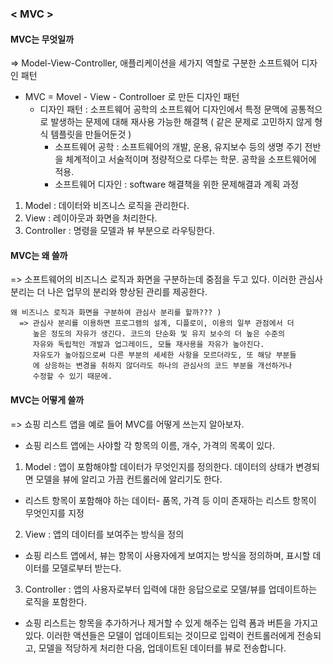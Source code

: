 ### < MVC >
#### MVC는 무엇일까

=> Model-View-Controller, 애플리케이션을 세가지 역할로 구분한 소프트웨어 디자인 패턴

+ MVC = Movel - View - Controlloer 로 만든 디자인 패턴
  + 디자인 패턴 : 소프트웨어 공학의 소프트웨어 디자인에서 특정 문맥에 공통적으로 발생하는 문제에 대해 재사용 가능한 해결책 ( 같은 문제로 고민하지 않게 형식 템플릿을 만들어둔것 )
    - 소프트웨어 공학 : 소프트웨어의 개발, 운용, 유지보수 등의 생명 주기 전반을 체계적이고 서술적이며 정량적으로 다루는 학문. 공학을 소프트웨어에 적용.
    - 소프트웨어 디자인 : software 해결책을 위한 문제해결과 계획 과정

1. Model : 데이터와 비즈니스 로직을 관리한다.
2. View : 레이아웃과 화면을 처리한다.
3. Controller : 명령을 모델과 뷰 부분으로 라우팅한다.

#### MVC는 왜 쓸까

=> 소프트웨어의 비즈니스 로직과 화면을 구분하는데 중점을 두고 있다.
   이러한 관심사 분리는 더 나은 업무의 분리와 향상된 관리를 제공한다.
   
    왜 비즈니스 로직과 화면을 구분하여 관심사 분리를 할까??? )
      => 관심사 분리를 이용하면 프로그램의 설계, 디플로이, 이용의 일부 관점에서 더
         높은 정도의 자유가 생긴다. 코드의 단순화 및 유지 보수의 더 높은 수준의 
         자유와 독립적인 개발과 업그레이드, 모듈 재사용을 자유가 높아진다. 
         자유도가 높아짐으로써 다른 부분의 세세한 사항을 모르더라도, 또 해당 부분들
         에 상응하는 변경을 취하지 않더라도 하나의 관심사의 코드 부분을 개선하거나 
         수정할 수 있기 때문에.
         
#### MVC는 어떻게 쓸까

=> 쇼핑 리스트 앱을 예로 들어 MVC를 어떻게 쓰는지 알아보자.

- 쇼핑 리스트 앱에는 사야할 각 항목의 이름, 개수, 가격의 목록이 있다.

1. Model : 앱이 포함해야할 데이터가 무엇인지를 정의한다. 데이터의 상태가 변경되면 모델을 뷰에 알리고 가끔 컨트롤러에 알리기도 한다.
- 리스트 항목이 포함해야 하는 데이터- 품목, 가격 등 이미 존재하는 리스트 항목이 무엇인지를 지정
2. View : 앱의 데이터를 보여주는 방식을 정의
- 쇼핑 리스트 앱에서, 뷰는 항목이 사용자에게 보여지는 방식을 정의하며, 표시할 데이터를 모델로부터 받는다.
3. Controller : 앱의 사용자로부터 입력에 대한 응답으로로 모델/뷰를 업데이트하는 로직을 포함한다.
- 쇼핑 리스트는 항목을 추가하거나 제거할 수 있게 해주는 입력 폼과 버튼을 가지고 있다. 이러한 액션들은 모델이 업데이트되는 것이므로 입력이 컨트롤러에게 전송되고, 모델을 적당하게 처리한 다음, 업데이트된 데이터를 뷰로 전송합니다.




